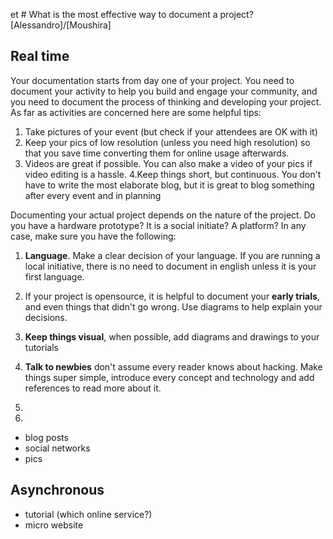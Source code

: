 et # What is the most effective way to document a project? [Alessandro]/[Moushira]

## Real time
Your documentation starts from day one of your project.  You need to document your activity to help you build and engage your community, and you need to document the process of thinking and developing your project.  As far as activities are concerned here are some helpful tips:
1. Take pictures of your event (but check if your attendees are OK with it)
2. Keep your pics of low resolution (unless you need high resolution) so that you save time converting them for online usage afterwards. 
3. Videos are great if possible.  You can also make a video of your pics if video editing is a hassle.
4.Keep things short, but continuous. You don't have to write the most elaborate blog, but it is great to blog something after every event and in planning

Documenting your actual project depends on the nature of the project.  Do you have a hardware prototype? It is a social initiate? A platform?  In any case, make sure you have the following:
1. **Language**.  Make a clear decision of your language. If you are running a local initiative, there is no need to document in english unless it is your first language.
2. If your project is opensource, it is helpful to document your **early trials**, and even things that didn't go wrong. Use diagrams to help explain your decisions.
3. **Keep things visual**, when possible, add diagrams and drawings to your tutorials
4. **Talk to newbies** don't assume every reader knows about hacking.  Make things super simple, introduce every concept and technology and add references to read more about it.
5. 





1. 


- blog posts
- social networks
- pics
## Asynchronous
- tutorial (which online service?)
- micro website




